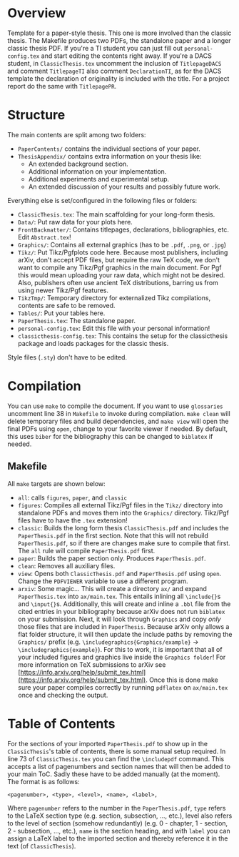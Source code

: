 # Overview

Template for a paper-style thesis. This one is more involved than the classic
thesis. The Makefile produces two PDFs, the standalone paper and a longer
classic thesis PDF. If you're a TI student you can just fill out
`personal-config.tex` and start editing the contents right away. If you're a
DACS student, in `ClassicThesis.tex` uncomment the inclusion of `TitlepageDACS`
and comment `TitlepageTI` also comment `DeclarationTI`, as for the DACS
template the declaration of originality is included with the title. For a
project report do the same with `TitlepagePR`.

# Structure

The main contents are split among two folders:

- `PaperContents/` contains the individual sections of your paper.
- `ThesisAppendix/` contains extra information on your thesis like:
    - An extended background section.
    - Additional information on your implementation.
    - Additional experiments and experimental setup.
    - An extended discussion of your results and possibly future work.

Everything else is set/configured in the following files or folders:

- `ClassicThesis.tex`: The main scaffolding for your long-form thesis.
- `Data/`: Put raw data for your plots here.
- `FrontBackmatter/`: Contains titlepages, declarations, bibliographies, etc.
  Edit `Abstract.tex`!
- `Graphics/`: Contains all external graphics (has to be `.pdf`, `.png`, or
  `.jpg`)
- `Tikz/`: Put Tikz/Pgfplots code here. Because most publishers, including
  arXiv, don't accept PDF files, but require the raw TeX code, we don't want to
  compile any Tikz/Pgf graphics in the main document. For Pgf this would mean
  uploading your raw data, which might not be desired. Also, publishers often
  use ancient TeX distributions, barring us from using newer Tikz/Pgf features.
- `TikzTmp/`: Temporary directory for externalized Tikz compilations, contents
  are safe to be removed.
- `Tables/`: Put your tables here.
- `PaperThesis.tex`: The standalone paper.
- `personal-config.tex`: Edit this file with your personal information!
- `classicthesis-config.tex`: This contains the setup for the classicthesis
  package and loads packages for the classic thesis.

Style files (`.sty`) don't have to be edited.

# Compilation

You can use `make` to compile the document. If you want to use `glossaries`
uncomment line 38 in `Makefile` to invoke during compilation. `make clean` will
delete temporary files and build dependencies, and `make view` will open the
final PDFs using `open`, change to your favorite viewer if needed. By default,
this uses `biber` for the bibliography this can be changed to `biblatex` if
needed.

## Makefile

All `make` targets are shown below:

- `all`: calls `figures`, `paper`, and `classic`
- `figures`: Compiles all external Tikz/Pgf files in the `Tikz/` directory into
  standalone PDFs and moves them into the `Graphics/` directory. Tikz/Pgf files
  have to have the `.tex` extension!
- `classic`: Builds the long form thesis `ClassicThesis.pdf` and includes the
  `PaperThesis.pdf` in the first section. Note that this will not rebuild
  `PaperThesis.pdf`, so if there are changes make sure to compile that first.
  The `all` rule will compile `PaperThesis.pdf` first.
- `paper`: Builds the paper section only. Produces `PaperThesis.pdf`.
- `clean`: Removes all auxiliary files.
- `view`: Opens both `ClassicThesis.pdf` and `PaperThesis.pdf` using `open`.
  Change the `PDFVIEWER` variable to use a different program.
- `arxiv`: Some magic... This will create a directory `ax/` and expand
  `PaperThesis.tex` into `ax/main.tex`. This entails inlining all `\include{}`s
  and `\input{}`s. Additionally, this will create and inline a `.bbl` file from
  the cited entries in your bibliography because arXiv does not run `biblatex`
  on your submission. Next, it will look through `Graphics` and copy *only*
  those files that are included in `PaperThesis`. Because arXiv only allows a
  flat folder structure, it will then update the include paths by removing the
  `Graphics/` prefix (e.g. `\includegraphics{Graphics/example}` →
  `\includegraphics{example}`). For this to work, it is important that all of
  your included figures and graphics live inside the `Graphics folder`! For
  more information on TeX submissions to arXiv see
  [https://info.arxiv.org/help/submit_tex.html](https://info.arxiv.org/help/submit_tex.html).
  Once this is done make sure your paper compiles correctly by running
  `pdflatex` on `ax/main.tex` once and checking the output.

# Table of Contents

For the sections of your imported `PaperThesis.pdf` to show up in the
`ClassicThesis`'s table of contents, there is some manual setup required. In
line 73 of `ClassicThesis.tex` you can find the `\includepdf` command. This
accepts a list of pagenumbers and section names that will then be added to your
main ToC. Sadly these have to be added manually (at the moment). The format is
as follows:

```
<pagenumber>, <type>, <level>, <name>, <label>,
```

Where `pagenumber` refers to the number in the `PaperThesis.pdf`, `type` refers
to the LaTeX section type (e.g. section, subsection, ..., etc.), level also
refers to the level of section (somehow redundantly) (e.g. 0 - chapter, 1 -
section, 2 - subsection, ..., etc.), `name` is the section heading, and with
`label` you can assign a LaTeX label to the imported section and thereby
reference it in the text (of `ClassicThesis`).
